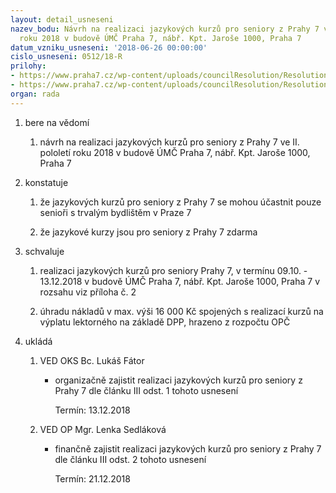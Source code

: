 ```yaml
---
layout: detail_usneseni
nazev_bodu: Návrh na realizaci jazykových kurzů pro seniory z Prahy 7 ve II. pololetí
  roku 2018 v budově ÚMČ Praha 7, nábř. Kpt. Jaroše 1000, Praha 7
datum_vzniku_usneseni: '2018-06-26 00:00:00'
cislo_usneseni: 0512/18-R
prilohy:
- https://www.praha7.cz/wp-content/uploads/councilResolution/Resolutions/30050/export/M28DV_Jazykove_kurzy_seniori_II_2018~370963.doc
- https://www.praha7.cz/wp-content/uploads/councilResolution/Resolutions/30050/export/export~371315.pdf
organ: rada
---
```

<ol id="urzList" class="urzList_view"><li class="urzClass1" id=""><span name="1">bere na vědomí</span><ol class="urzOlClass decimal "><li class="urzClass2" id="" style="text-align: left;"><span><p>návrh na realizaci jazykových kurzů pro seniory z Prahy 7 ve II. pololetí roku 2018 v budově ÚMČ Praha 7, nábř. Kpt. Jaroše 1000, Praha 7</p></span></li></ol></li><li class="urzClass1" id=""><span name="6">konstatuje</span><ol class="urzOlClass decimal "><li class="urzClass2" id="" style="text-align: left;"><span><p>že jazykových kurzů pro seniory z Prahy 7 se mohou účastnit pouze senioři s trvalým bydlištěm v Praze 7</p></span></li><li class="urzClass2" id="" style="text-align: left;"><span><p>že jazykové kurzy jsou pro seniory z Prahy 7 zdarma</p></span></li></ol></li><li class="urzClass1" id=""><span name="24">schvaluje</span><ol class="urzOlClass decimal "><li class="urzClass2" id="" style="text-align: left;"><span><p>realizaci jazykových kurzů pro seniory Prahy 7, v termínu 09.10. - 13.12.2018 v budově ÚMČ Praha 7, nábř. Kpt. Jaroše 1000, Praha 7 v rozsahu viz příloha č. 2</p></span></li><li class="urzClass2" id="" style="text-align: left;"><span><p>úhradu nákladů v max. výši 16 000 Kč spojených s realizací kurzů na výplatu lektorného na základě DPP, hrazeno z rozpočtu OPČ</p></span></li></ol></li><li class="urzClass1" id="urzUkoly"><span name="1">ukládá</span><ol class="urzOlClass"><li class="urzClass2"><span><p>VED OKS Bc. Lukáš Fátor</p></span><ul class="urzUlClass"><li class="urzClass3"><span><p>organizačně zajistit realizaci jazykových kurzů pro seniory z Prahy 7 dle článku III odst. 1 tohoto usnesení</p></span><span class="urzUkolTermin">  Termín:&nbsp;13.12.2018</span></li></ul></li><li class="urzClass2"><span><p>VED OP Mgr. Lenka Sedláková</p></span><ul class="urzUlClass"><li class="urzClass3"><span><p>finančně zajistit realizaci jazykových kurzů pro seniory z Prahy 7 dle článku III odst. 2 tohoto usnesení</p></span><span class="urzUkolTermin">  Termín:&nbsp;21.12.2018</span></li></ul></li></ol></li></ol>